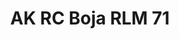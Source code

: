 ---
layout: product
title: "AK RC Boja RLM 71"
price: "330" 
desc: "Acrylic Laquer 10mL"
img_path: "/assets/img/RC275.jpg"
brand: "AK "
available: true
special_offer: false
new: false
soon: false
cat: "020000"
subcat: "020200"
subsubcat: "020201"
sifra: "RC275"
popular: true
---